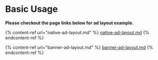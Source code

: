 # Basic Usage

**Please checkout the page links below for ad layout example.**

{% content-ref url="native-ad-layout.md" %}
[native-ad-layout.md](native-ad-layout.md)
{% endcontent-ref %}

{% content-ref url="banner-ad-layout.md" %}
[banner-ad-layout.md](banner-ad-layout.md)
{% endcontent-ref %}

